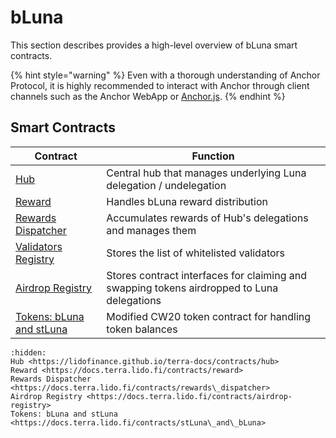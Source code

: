 # bLuna

This section describes provides a high-level overview of bLuna smart contracts.

{% hint style="warning" %}
Even with a thorough understanding of Anchor Protocol, it is highly recommended to interact with Anchor through client channels such as the Anchor WebApp or [Anchor.js](../../developers-terra/anchor.js.md).
{% endhint %}

## Smart Contracts

| Contract                                                                            | Function                                                                                   |
| ----------------------------------------------------------------------------------- | ------------------------------------------------------------------------------------------ |
| [Hub](https://docs.terra.lido.fi/contracts/hub)                                     | Central hub that manages underlying Luna delegation / undelegation                         |
| [Reward](https://docs.terra.lido.fi/contracts/reward)                               | Handles bLuna reward distribution                                                          |
| [Rewards Dispatcher](https://docs.terra.lido.fi/contracts/rewards\_dispatcher)      | Accumulates rewards of Hub's delegations and manages them                                  |
| [Validators Registry](https://docs.terra.lido.fi/contracts/validators\_registry)    | Stores the list of whitelisted validators                                                  |
| [Airdrop Registry](broken-reference)                                                | Stores contract interfaces for claiming and swapping tokens airdropped to Luna delegations |
| [Tokens: bLuna and stLuna](https://docs.terra.lido.fi/contracts/stLuna\_and\_bLuna) | Modified CW20 token contract for handling token balances                                   |

```{toctree}
:hidden:
Hub <https://lidofinance.github.io/terra-docs/contracts/hub>
Reward <https://docs.terra.lido.fi/contracts/reward>
Rewards Dispatcher <https://docs.terra.lido.fi/contracts/rewards\_dispatcher>
Airdrop Registry <https://docs.terra.lido.fi/contracts/airdrop-registry>
Tokens: bLuna and stLuna <https://docs.terra.lido.fi/contracts/stLuna\_and\_bLuna>
```